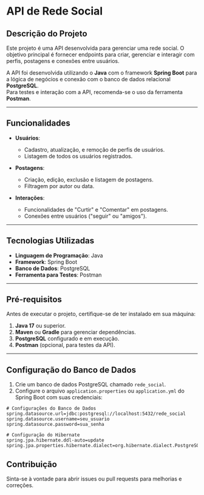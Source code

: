 # **API de Rede Social**

## **Descrição do Projeto**

Este projeto é uma API desenvolvida para gerenciar uma rede social. O objetivo principal é fornecer endpoints para criar, gerenciar e interagir com perfis, postagens e conexões entre usuários.

A API foi desenvolvida utilizando o **Java** com o framework **Spring Boot** para a lógica de negócios e conexão com o banco de dados relacional **PostgreSQL**.  
Para testes e interação com a API, recomenda-se o uso da ferramenta **Postman**.

---

## **Funcionalidades**

- **Usuários**:
  - Cadastro, atualização, e remoção de perfis de usuários.
  - Listagem de todos os usuários registrados.

- **Postagens**:
  - Criação, edição, exclusão e listagem de postagens.
  - Filtragem por autor ou data.

- **Interações**:
  - Funcionalidades de "Curtir" e "Comentar" em postagens.
  - Conexões entre usuários ("seguir" ou "amigos").

---

## **Tecnologias Utilizadas**

- **Linguagem de Programação**: Java  
- **Framework**: Spring Boot  
- **Banco de Dados**: PostgreSQL  
- **Ferramenta para Testes**: Postman  

---

## **Pré-requisitos**

Antes de executar o projeto, certifique-se de ter instalado em sua máquina:  
1. **Java 17** ou superior.  
2. **Maven** ou **Gradle** para gerenciar dependências.  
3. **PostgreSQL** configurado e em execução.  
4. **Postman** (opcional, para testes da API).  

---

## **Configuração do Banco de Dados**

1. Crie um banco de dados PostgreSQL chamado `rede_social`.  
2. Configure o arquivo `application.properties` ou `application.yml` do Spring Boot com suas credenciais:  

```properties
# Configurações do Banco de Dados
spring.datasource.url=jdbc:postgresql://localhost:5432/rede_social
spring.datasource.username=seu_usuario
spring.datasource.password=sua_senha

# Configuração do Hibernate
spring.jpa.hibernate.ddl-auto=update
spring.jpa.properties.hibernate.dialect=org.hibernate.dialect.PostgreSQLDialect
```

## **Contribuição**
Sinta-se à vontade para abrir issues ou pull requests para melhorias e correções.
